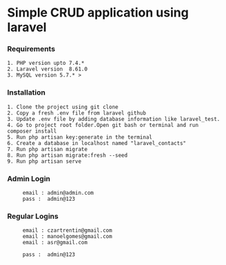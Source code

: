 # Simple CRUD application using laravel 

### Requirements

    1. PHP version upto 7.4.*    
    2. Laravel version  8.61.0   
    3. MySQL version 5.7.* > 

### Installation

    1. Clone the project using git clone   
    2. Copy a fresh .env file from laravel github    
    3. Update .env file by adding database information like laravel_test.  
    4. Go to project root folder.Open git bash or terminal and run composer install       
    5. Run php artisan key:generate in the terminal  
    6. Create a database in localhost named "laravel_contacts"
    7. Run php artisan migrate 
    8. Run php artisan migrate:fresh --seed 
    9. Run php artisan serve
   
    
### Admin Login 
         
         email : admin@admin.com
         pass :  admin@123
    
### Regular Logins
         
         email : czartrentin@gmail.com
         email : manoelgomes@gmail.com
         email : asr@gmail.com

         pass :  admin@123
    
